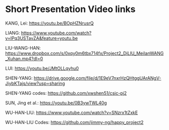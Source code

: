 # Short Presentation Video links

KANG, Lei: https://youtu.be/BOpHZNrusrQ

LIANG: https://www.youtube.com/watch?v=IPq3USTavZA&feature=youtu.be

LIU-WANG-HAN: https://www.dropbox.com/s/0xqy0m6tbx714fx/Project2_DiLIU_MeilanWANG_Xuhan.mp4?dl=0

LUI: https://youtu.be/JMtOLLqyhu0

SHEN-YANG: https://drive.google.com/file/d/1E9eV7nxrHzQHtggUArANgV-JiybKTajs/view?usp=sharing

SHEN-YANG codes: https://github.com/xwshen51/csic-pj2

SUN, Jing et al.: https://youtu.be/0B3ywTWL40g

WU-HAN-LIU: https://www.youtube.com/watch?v=SNzrx1tZxkE

WU-HAN-LIU Codes: https://github.com/jimmy-ng/happy_project2 
